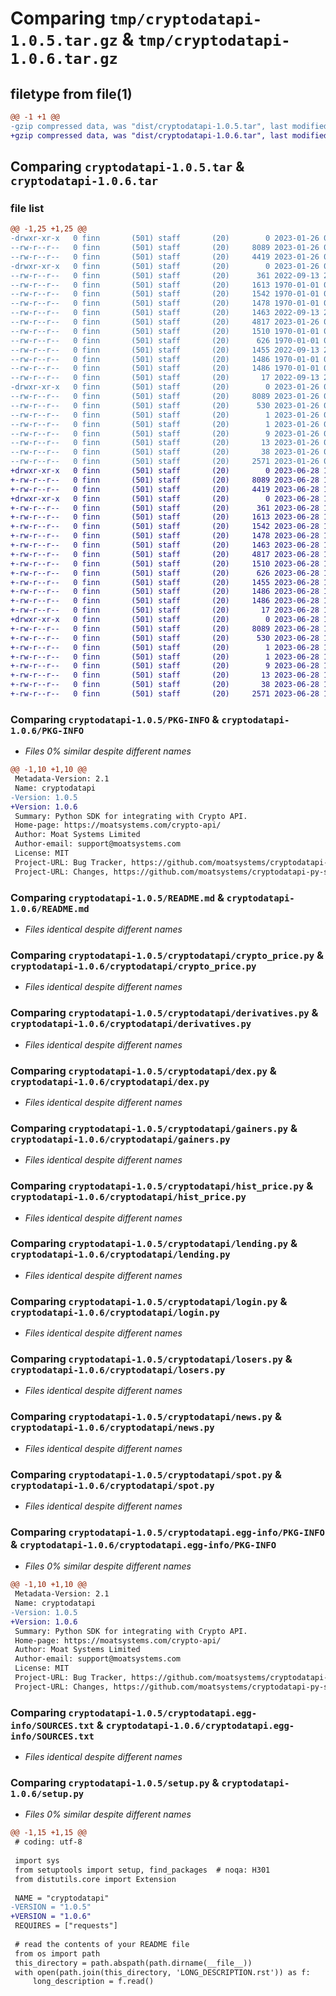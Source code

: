 # Comparing `tmp/cryptodatapi-1.0.5.tar.gz` & `tmp/cryptodatapi-1.0.6.tar.gz`

## filetype from file(1)

```diff
@@ -1 +1 @@
-gzip compressed data, was "dist/cryptodatapi-1.0.5.tar", last modified: Thu Jan 26 03:17:21 2023, max compression
+gzip compressed data, was "dist/cryptodatapi-1.0.6.tar", last modified: Wed Jun 28 12:34:42 2023, max compression
```

## Comparing `cryptodatapi-1.0.5.tar` & `cryptodatapi-1.0.6.tar`

### file list

```diff
@@ -1,25 +1,25 @@
-drwxr-xr-x   0 finn       (501) staff       (20)        0 2023-01-26 03:17:21.424494 cryptodatapi-1.0.5/
--rw-r--r--   0 finn       (501) staff       (20)     8089 2023-01-26 03:17:21.424850 cryptodatapi-1.0.5/PKG-INFO
--rw-r--r--   0 finn       (501) staff       (20)     4419 2023-01-26 03:07:05.000000 cryptodatapi-1.0.5/README.md
-drwxr-xr-x   0 finn       (501) staff       (20)        0 2023-01-26 03:17:21.420544 cryptodatapi-1.0.5/cryptodatapi/
--rw-r--r--   0 finn       (501) staff       (20)      361 2022-09-13 20:54:36.000000 cryptodatapi-1.0.5/cryptodatapi/__init__.py
--rw-r--r--   0 finn       (501) staff       (20)     1613 1970-01-01 00:00:00.000000 cryptodatapi-1.0.5/cryptodatapi/crypto_price.py
--rw-r--r--   0 finn       (501) staff       (20)     1542 1970-01-01 00:00:00.000000 cryptodatapi-1.0.5/cryptodatapi/derivatives.py
--rw-r--r--   0 finn       (501) staff       (20)     1478 1970-01-01 00:00:00.000000 cryptodatapi-1.0.5/cryptodatapi/dex.py
--rw-r--r--   0 finn       (501) staff       (20)     1463 2022-09-13 20:54:10.000000 cryptodatapi-1.0.5/cryptodatapi/gainers.py
--rw-r--r--   0 finn       (501) staff       (20)     4817 2023-01-26 03:13:22.000000 cryptodatapi-1.0.5/cryptodatapi/hist_price.py
--rw-r--r--   0 finn       (501) staff       (20)     1510 1970-01-01 00:00:00.000000 cryptodatapi-1.0.5/cryptodatapi/lending.py
--rw-r--r--   0 finn       (501) staff       (20)      626 1970-01-01 00:00:00.000000 cryptodatapi-1.0.5/cryptodatapi/login.py
--rw-r--r--   0 finn       (501) staff       (20)     1455 2022-09-13 20:54:08.000000 cryptodatapi-1.0.5/cryptodatapi/losers.py
--rw-r--r--   0 finn       (501) staff       (20)     1486 1970-01-01 00:00:00.000000 cryptodatapi-1.0.5/cryptodatapi/news.py
--rw-r--r--   0 finn       (501) staff       (20)     1486 1970-01-01 00:00:00.000000 cryptodatapi-1.0.5/cryptodatapi/spot.py
--rw-r--r--   0 finn       (501) staff       (20)       17 2022-09-13 21:05:24.000000 cryptodatapi-1.0.5/cryptodatapi/version.py
-drwxr-xr-x   0 finn       (501) staff       (20)        0 2023-01-26 03:17:21.423920 cryptodatapi-1.0.5/cryptodatapi.egg-info/
--rw-r--r--   0 finn       (501) staff       (20)     8089 2023-01-26 03:17:21.000000 cryptodatapi-1.0.5/cryptodatapi.egg-info/PKG-INFO
--rw-r--r--   0 finn       (501) staff       (20)      530 2023-01-26 03:17:21.000000 cryptodatapi-1.0.5/cryptodatapi.egg-info/SOURCES.txt
--rw-r--r--   0 finn       (501) staff       (20)        1 2023-01-26 03:17:21.000000 cryptodatapi-1.0.5/cryptodatapi.egg-info/dependency_links.txt
--rw-r--r--   0 finn       (501) staff       (20)        1 2023-01-26 03:17:11.000000 cryptodatapi-1.0.5/cryptodatapi.egg-info/not-zip-safe
--rw-r--r--   0 finn       (501) staff       (20)        9 2023-01-26 03:17:21.000000 cryptodatapi-1.0.5/cryptodatapi.egg-info/requires.txt
--rw-r--r--   0 finn       (501) staff       (20)       13 2023-01-26 03:17:21.000000 cryptodatapi-1.0.5/cryptodatapi.egg-info/top_level.txt
--rw-r--r--   0 finn       (501) staff       (20)       38 2023-01-26 03:17:21.425678 cryptodatapi-1.0.5/setup.cfg
--rw-r--r--   0 finn       (501) staff       (20)     2571 2023-01-26 03:15:08.000000 cryptodatapi-1.0.5/setup.py
+drwxr-xr-x   0 finn       (501) staff       (20)        0 2023-06-28 12:34:42.924672 cryptodatapi-1.0.6/
+-rw-r--r--   0 finn       (501) staff       (20)     8089 2023-06-28 12:34:42.925066 cryptodatapi-1.0.6/PKG-INFO
+-rw-r--r--   0 finn       (501) staff       (20)     4419 2023-06-28 12:31:43.000000 cryptodatapi-1.0.6/README.md
+drwxr-xr-x   0 finn       (501) staff       (20)        0 2023-06-28 12:34:42.918753 cryptodatapi-1.0.6/cryptodatapi/
+-rw-r--r--   0 finn       (501) staff       (20)      361 2023-06-28 12:31:58.000000 cryptodatapi-1.0.6/cryptodatapi/__init__.py
+-rw-r--r--   0 finn       (501) staff       (20)     1613 2023-06-28 12:31:58.000000 cryptodatapi-1.0.6/cryptodatapi/crypto_price.py
+-rw-r--r--   0 finn       (501) staff       (20)     1542 2023-06-28 12:31:58.000000 cryptodatapi-1.0.6/cryptodatapi/derivatives.py
+-rw-r--r--   0 finn       (501) staff       (20)     1478 2023-06-28 12:31:58.000000 cryptodatapi-1.0.6/cryptodatapi/dex.py
+-rw-r--r--   0 finn       (501) staff       (20)     1463 2023-06-28 12:31:58.000000 cryptodatapi-1.0.6/cryptodatapi/gainers.py
+-rw-r--r--   0 finn       (501) staff       (20)     4817 2023-06-28 12:31:58.000000 cryptodatapi-1.0.6/cryptodatapi/hist_price.py
+-rw-r--r--   0 finn       (501) staff       (20)     1510 2023-06-28 12:31:58.000000 cryptodatapi-1.0.6/cryptodatapi/lending.py
+-rw-r--r--   0 finn       (501) staff       (20)      626 2023-06-28 12:31:58.000000 cryptodatapi-1.0.6/cryptodatapi/login.py
+-rw-r--r--   0 finn       (501) staff       (20)     1455 2023-06-28 12:31:58.000000 cryptodatapi-1.0.6/cryptodatapi/losers.py
+-rw-r--r--   0 finn       (501) staff       (20)     1486 2023-06-28 12:31:58.000000 cryptodatapi-1.0.6/cryptodatapi/news.py
+-rw-r--r--   0 finn       (501) staff       (20)     1486 2023-06-28 12:31:58.000000 cryptodatapi-1.0.6/cryptodatapi/spot.py
+-rw-r--r--   0 finn       (501) staff       (20)       17 2023-06-28 12:31:58.000000 cryptodatapi-1.0.6/cryptodatapi/version.py
+drwxr-xr-x   0 finn       (501) staff       (20)        0 2023-06-28 12:34:42.924039 cryptodatapi-1.0.6/cryptodatapi.egg-info/
+-rw-r--r--   0 finn       (501) staff       (20)     8089 2023-06-28 12:34:42.000000 cryptodatapi-1.0.6/cryptodatapi.egg-info/PKG-INFO
+-rw-r--r--   0 finn       (501) staff       (20)      530 2023-06-28 12:34:42.000000 cryptodatapi-1.0.6/cryptodatapi.egg-info/SOURCES.txt
+-rw-r--r--   0 finn       (501) staff       (20)        1 2023-06-28 12:34:42.000000 cryptodatapi-1.0.6/cryptodatapi.egg-info/dependency_links.txt
+-rw-r--r--   0 finn       (501) staff       (20)        1 2023-06-28 12:33:59.000000 cryptodatapi-1.0.6/cryptodatapi.egg-info/not-zip-safe
+-rw-r--r--   0 finn       (501) staff       (20)        9 2023-06-28 12:34:42.000000 cryptodatapi-1.0.6/cryptodatapi.egg-info/requires.txt
+-rw-r--r--   0 finn       (501) staff       (20)       13 2023-06-28 12:34:42.000000 cryptodatapi-1.0.6/cryptodatapi.egg-info/top_level.txt
+-rw-r--r--   0 finn       (501) staff       (20)       38 2023-06-28 12:34:42.926124 cryptodatapi-1.0.6/setup.cfg
+-rw-r--r--   0 finn       (501) staff       (20)     2571 2023-06-28 12:31:43.000000 cryptodatapi-1.0.6/setup.py
```

### Comparing `cryptodatapi-1.0.5/PKG-INFO` & `cryptodatapi-1.0.6/PKG-INFO`

 * *Files 0% similar despite different names*

```diff
@@ -1,10 +1,10 @@
 Metadata-Version: 2.1
 Name: cryptodatapi
-Version: 1.0.5
+Version: 1.0.6
 Summary: Python SDK for integrating with Crypto API.
 Home-page: https://moatsystems.com/crypto-api/
 Author: Moat Systems Limited
 Author-email: support@moatsystems.com
 License: MIT
 Project-URL: Bug Tracker, https://github.com/moatsystems/cryptodatapi-py-sdk/issues
 Project-URL: Changes, https://github.com/moatsystems/cryptodatapi-py-sdk/blob/main/CHANGELOG.md
```

### Comparing `cryptodatapi-1.0.5/README.md` & `cryptodatapi-1.0.6/README.md`

 * *Files identical despite different names*

### Comparing `cryptodatapi-1.0.5/cryptodatapi/crypto_price.py` & `cryptodatapi-1.0.6/cryptodatapi/crypto_price.py`

 * *Files identical despite different names*

### Comparing `cryptodatapi-1.0.5/cryptodatapi/derivatives.py` & `cryptodatapi-1.0.6/cryptodatapi/derivatives.py`

 * *Files identical despite different names*

### Comparing `cryptodatapi-1.0.5/cryptodatapi/dex.py` & `cryptodatapi-1.0.6/cryptodatapi/dex.py`

 * *Files identical despite different names*

### Comparing `cryptodatapi-1.0.5/cryptodatapi/gainers.py` & `cryptodatapi-1.0.6/cryptodatapi/gainers.py`

 * *Files identical despite different names*

### Comparing `cryptodatapi-1.0.5/cryptodatapi/hist_price.py` & `cryptodatapi-1.0.6/cryptodatapi/hist_price.py`

 * *Files identical despite different names*

### Comparing `cryptodatapi-1.0.5/cryptodatapi/lending.py` & `cryptodatapi-1.0.6/cryptodatapi/lending.py`

 * *Files identical despite different names*

### Comparing `cryptodatapi-1.0.5/cryptodatapi/login.py` & `cryptodatapi-1.0.6/cryptodatapi/login.py`

 * *Files identical despite different names*

### Comparing `cryptodatapi-1.0.5/cryptodatapi/losers.py` & `cryptodatapi-1.0.6/cryptodatapi/losers.py`

 * *Files identical despite different names*

### Comparing `cryptodatapi-1.0.5/cryptodatapi/news.py` & `cryptodatapi-1.0.6/cryptodatapi/news.py`

 * *Files identical despite different names*

### Comparing `cryptodatapi-1.0.5/cryptodatapi/spot.py` & `cryptodatapi-1.0.6/cryptodatapi/spot.py`

 * *Files identical despite different names*

### Comparing `cryptodatapi-1.0.5/cryptodatapi.egg-info/PKG-INFO` & `cryptodatapi-1.0.6/cryptodatapi.egg-info/PKG-INFO`

 * *Files 0% similar despite different names*

```diff
@@ -1,10 +1,10 @@
 Metadata-Version: 2.1
 Name: cryptodatapi
-Version: 1.0.5
+Version: 1.0.6
 Summary: Python SDK for integrating with Crypto API.
 Home-page: https://moatsystems.com/crypto-api/
 Author: Moat Systems Limited
 Author-email: support@moatsystems.com
 License: MIT
 Project-URL: Bug Tracker, https://github.com/moatsystems/cryptodatapi-py-sdk/issues
 Project-URL: Changes, https://github.com/moatsystems/cryptodatapi-py-sdk/blob/main/CHANGELOG.md
```

### Comparing `cryptodatapi-1.0.5/cryptodatapi.egg-info/SOURCES.txt` & `cryptodatapi-1.0.6/cryptodatapi.egg-info/SOURCES.txt`

 * *Files identical despite different names*

### Comparing `cryptodatapi-1.0.5/setup.py` & `cryptodatapi-1.0.6/setup.py`

 * *Files 0% similar despite different names*

```diff
@@ -1,15 +1,15 @@
 # coding: utf-8
 
 import sys
 from setuptools import setup, find_packages  # noqa: H301
 from distutils.core import Extension
 
 NAME = "cryptodatapi"
-VERSION = "1.0.5"
+VERSION = "1.0.6"
 REQUIRES = ["requests"]
 
 # read the contents of your README file
 from os import path
 this_directory = path.abspath(path.dirname(__file__))
 with open(path.join(this_directory, 'LONG_DESCRIPTION.rst')) as f:
     long_description = f.read()
```

